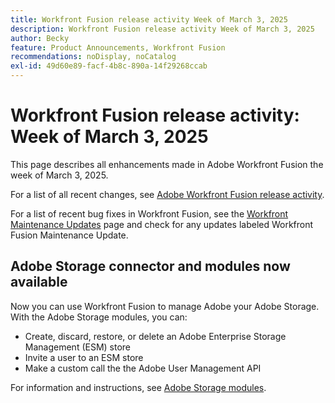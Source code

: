 ```yaml
---
title: Workfront Fusion release activity Week of March 3, 2025
description: Workfront Fusion release activity Week of March 3, 2025
author: Becky
feature: Product Announcements, Workfront Fusion
recommendations: noDisplay, noCatalog
exl-id: 49d60e89-facf-4b8c-890a-14f29268ccab
---
```

# Workfront Fusion release activity: Week of March 3, 2025

This page describes all enhancements made in Adobe Workfront Fusion the week of March 3, 2025.

For a list of all recent changes, see [Adobe Workfront Fusion release activity](/help/workfront-fusion/fusion-product-releases/fusion-release-activity.md).

For a list of recent bug fixes in Workfront Fusion, see the [Workfront Maintenance Updates](https://experienceleague.adobe.com/en/docs/workfront-known-issues/releases/current-updates) page and check for any updates labeled Workfront Fusion Maintenance Update.

## Adobe Storage connector and modules now available

Now you can use Workfront Fusion to manage Adobe your Adobe Storage. With the Adobe Storage modules, you can: 

* Create, discard, restore, or delete an Adobe Enterprise Storage Management (ESM) store
* Invite a user to an ESM store
* Make a custom call the the Adobe User Management API 

For information and instructions, see [Adobe Storage modules](/help/workfront-fusion/references/apps-and-modules/adobe-connectors/adobe-storage-modules.md).
